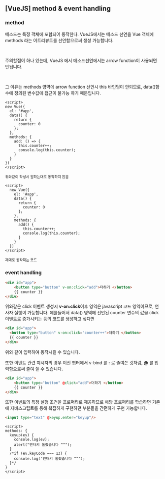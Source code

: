 ## [VueJS] method & event handling

### method

메소드는 특정 객체에 포함되어 동작한다. VueJS에서는 메소드 선언을 Vue 객체에 methods 라는 어트리뷰트를 선언함으로써 생성 가능합니다.

<br/>

주의할점이 하나 있는데, VueJS 에서 메소드선언에서는 arrow function이 사용되면 안됩니다.

<br/>

그 이유는 methods 영역에  arrow function 선언시 this 바인딩이 안되므로, data()함수에 정의된 변수값에 접근이 불가능 하기 때문입니다.



```vue
<script>
new Vue({
  el: '#app',
  data() {
    return {
      counter: 0
    };
  },
  methods: {
    add: () => {
      this.counter++;
      console.log(this.counter);
    }
  }
})
</script>
```

<sub>위와같이 작성시 원하는대로 동작하지 않음</sub>



```vue
<script>
  new Vue({
    el: '#app',
    data() {
      return {
        counter: 0
      };
    },
    methods: {
      add() {
        this.counter++;
        console.log(this.counter);
      }
    }
  })
</script>
```

<sub>제대로 동작하는 코드</sub>





### event handling



```html
<div id="app">
    <button type="button" v-on:click="add">더하기 </button>
    {{ counter }}
</div>
```

위와같은 click 이벤트 생성시 **v-on:click**이후 영역은 javascript 코드 영역이므로, 연사자 실행이 가능합니다. 예를들어서 data() 영역에 선언된 counter 변수의 값을 click 이벤트로 증가시키는 등의 코드를 생성하고 싶다면



```html
<div id="app">
  <button type="button" v-on:click="counter++">더하기 </button>
  {{ counter }}
</div>
```

위와 같이 입력하여 동작시킬 수 있습니다.

 또한 이벤트 관련 지시자의 경우 이전 챕터에서 v-bind 를  **:** 로 줄여쓴 것처럼,  **@** 를 입력함으로써 줄여 쓸 수 있습니다.


```html
<div id="app">
    <button type="button" @click="add">더하기 </button>
    {{ counter }}
</div>
```



또한 이벤트의 특정 실행 조건을 프로퍼티로 제공하므로 해당 프로퍼티를 학습하면 기존에 자바스크립트를 통해 복잡하게 구현하던 부분들을 간편하게 구현 가능합니다.

```html
<input type="text" @keyup.enter="keyup"/>
```

```vue
<script>
methods: {
  keyup(ev) {
    console.log(ev);
    alert("엔터키 눌렸습니다 ^^");
  }
  /*if (ev.keyCode === 13) {
    console.log('엔터키 눌렸습니다 ^^');
  }*/
}
</script>
```

